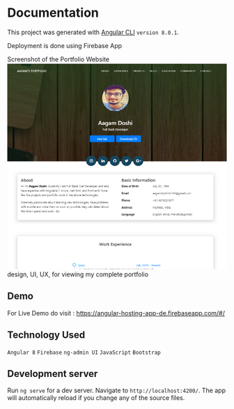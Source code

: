 # Documentation 

This project was generated with [Angular CLI](https://github.com/angular/angular-cli) `version 8.0.1`.

Deployment is done using Firebase App

Screenshot of the Portfolio Website ![Reference image](https://github.com/aagamdoshi/PortFolio-Website/blob/master/src/assets/images/fullSS.PNG) design, UI, UX, for viewing my complete portfolio


## Demo

For Live Demo do visit :
https://angular-hosting-app-de.firebaseapp.com/#/


## Technology Used

`Angular 8`
`Firebase`
`ng-admin UI`
`JavaScript`
`Bootstrap`

## Development server

Run `ng serve` for a dev server. Navigate to `http://localhost:4200/`. The app will automatically reload if you change any of the source files.


